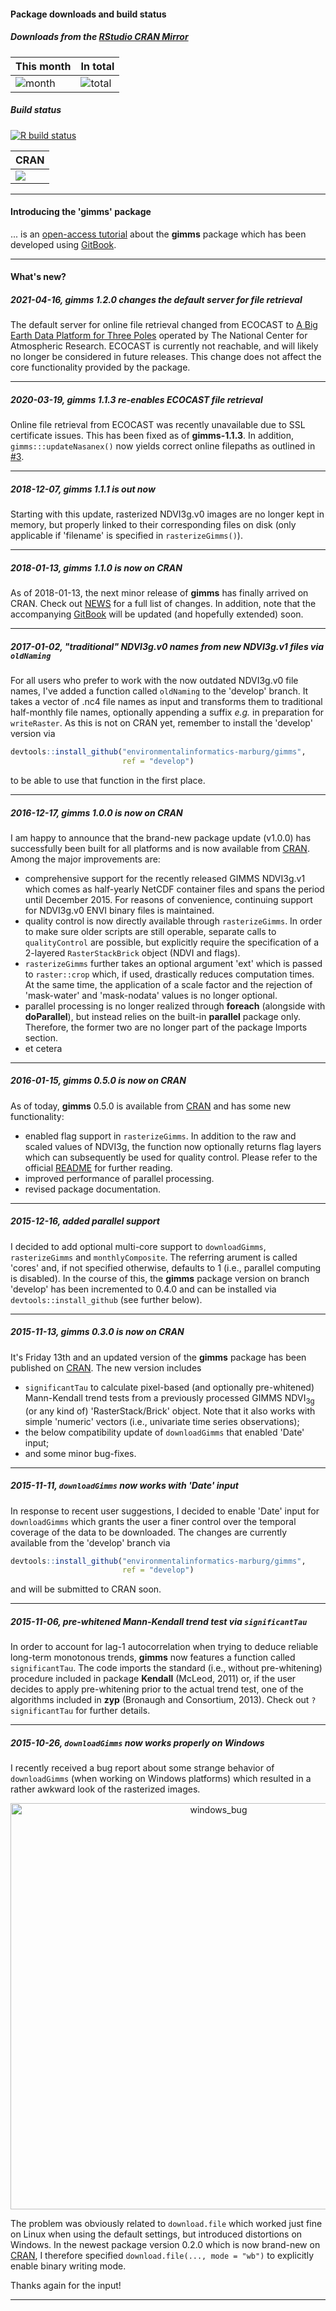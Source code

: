 #### Package downloads and build status</b>

##### Downloads from the [RStudio CRAN Mirror](http://cran-logs.rstudio.com/)

This month      | In total
--------------- | -----------
![month](http://cranlogs.r-pkg.org/badges/gimms) | ![total](http://cranlogs.r-pkg.org/badges/grand-total/gimms)

##### Build status

<!-- badges: start -->
[![R build status](https://github.com/environmentalinformatics-marburg/gimms/workflows/R-CMD-check/badge.svg)](https://github.com/environmentalinformatics-marburg/gimms/actions)
<!-- badges: end -->

CRAN | 
---- | 
[![](http://www.r-pkg.org/badges/version/gimms)](https://www.r-pkg.org:443/pkg/gimms) | 

<hr>

#### Introducing the 'gimms' package

... is an [open-access tutorial](https://fdetsch.gitbooks.io/gimmsgitbook/content/) about the **gimms** package which has been developed using [GitBook](https://www.gitbook.com/).

<hr>

#### What's new?

##### 2021-04-16, **gimms** 1.2.0 changes the default server for file retrieval

The default server for online file retrieval changed from ECOCAST to [A Big Earth Data Platform for Three Poles](http://poles.tpdc.ac.cn/en/data/9775f2b4-7370-4e5e-a537-3482c9a83d88/) operated by The National Center for Atmospheric Research. ECOCAST is currently not reachable, and will likely no longer be considered in future releases. This change does not affect the core functionality provided by the package.

<hr>

##### 2020-03-19, **gimms** 1.1.3 re-enables ECOCAST file retrieval

Online file retrieval from ECOCAST was recently unavailable due to SSL certificate issues. This has been fixed as of **gimms-1.1.3**. In addition, `gimms:::updateNasanex()` now yields correct online filepaths as outlined in [#3](https://github.com/environmentalinformatics-marburg/gimms/issues/3). 

<hr>

##### 2018-12-07, **gimms** 1.1.1 is out now

Starting with this update, rasterized NDVI3g.v0 images are no longer kept in memory, but properly linked to their corresponding files on disk (only applicable if 'filename' is specified in `rasterizeGimms()`).

<hr>

##### 2018-01-13, **gimms** 1.1.0 is now on CRAN

As of 2018-01-13, the next minor release of **gimms** has finally arrived on CRAN. Check out [NEWS](https://github.com/environmentalinformatics-marburg/gimms/blob/master/NEWS) for a full list of changes. In addition, note that the accompanying [GitBook](https://www.gitbook.com/book/envin-marburg/introducing-the-r-gimms-package/details) will be updated (and hopefully extended) soon.

<hr>

##### 2017-01-02, "traditional" NDVI3g.v0 names from new NDVI3g.v1 files via `oldNaming`
For all users who prefer to work with the now outdated NDVI3g.v0 file names, I've added a function called `oldNaming` to the 'develop' branch. It takes a vector of .nc4 file names as input and transforms them to traditional half-monthly file names, optionally appending a suffix *e.g.* in preparation for `writeRaster`. As this is not on CRAN yet, remember to install the 'develop' version via 
```r
devtools::install_github("environmentalinformatics-marburg/gimms", 
                         ref = "develop")
```
to be able to use that function in the first place.

<hr>

##### 2016-12-17, **gimms** 1.0.0 is now on CRAN
I am happy to announce that the brand-new package update (v1.0.0) has successfully been built for all platforms and is now available from [CRAN](https://cran.r-project.org/package=gimms). Among the major improvements are:

* comprehensive support for the recently released GIMMS NDVI3g.v1 which comes as half-yearly NetCDF container files and spans the period until December 2015. For reasons of convenience, continuing support for NDVI3g.v0 ENVI binary files is maintained. 
* quality control is now directly available through `rasterizeGimms`. In order to make sure older scripts are still operable, separate calls to `qualityControl` are possible, but explicitly require the specification of a 2-layered `RasterStackBrick` object (NDVI and flags).
* `rasterizeGimms` further takes an optional argument 'ext' which is passed to `raster::crop` which, if used, drastically reduces computation times. At the same time, the application of a scale factor and the rejection of 'mask-water' and 'mask-nodata' values is no longer optional.
* parallel processing is no longer realized through **foreach** (alongside with **doParallel**), but instead relies on the built-in **parallel** package only. Therefore, the former two are no longer part of the package Imports section.
* et cetera

<hr>

##### 2016-01-15, **gimms** 0.5.0 is now on CRAN
As of today, **gimms** 0.5.0 is available from [CRAN](https://cran.r-project.org/package=gimms) and has some new functionality:

* enabled flag support in `rasterizeGimms`. In addition to the raw and scaled values of NDVI3g, the function now optionally returns flag layers which can subsequently be used for quality control. Please refer to the official [README](http://nasanex.s3.amazonaws.com/AVHRR/GIMMS/3G/00READMEgeo.txt) for further reading. 
* improved performance of parallel processing.
* revised package documentation.

<hr>

##### 2015-12-16, added parallel support
I decided to add optional multi-core support to `downloadGimms`, `rasterizeGimms` and `monthlyComposite`. The referring arument is called 'cores' and, if not specified otherwise, defaults to 1 (i.e., parallel computing is disabled). In the course of this, the **gimms** package version on branch 'develop' has been incremented to 0.4.0 and can be installed via `devtools::install_github` (see further below).

<hr>

##### 2015-11-13, **gimms** 0.3.0 is now on CRAN
It's Friday 13th and an updated version of the **gimms** package has been published on [CRAN](https://CRAN.R-project.org/package=gimms). The new version includes

* `significantTau` to calculate pixel-based (and optionally pre-whitened) Mann-Kendall trend tests from a previously processed GIMMS NDVI<sub>3g</sub> (or any kind of) 'RasterStack/Brick' object. Note that it also works with simple 'numeric' vectors (i.e., univariate time series observations);
* the below compatibility update of `downloadGimms` that enabled 'Date' input;
* and some minor bug-fixes.

<hr>

##### 2015-11-11, `downloadGimms` now works with 'Date' input
In response to recent user suggestions, I decided to enable 'Date' input for `downloadGimms` which grants the user a finer control over the temporal coverage of the data to be downloaded. The changes are currently available from the 'develop' branch via 


```r
devtools::install_github("environmentalinformatics-marburg/gimms", 
                         ref = "develop")
```

and will be submitted to CRAN soon.

<hr>

##### 2015-11-06, pre-whitened Mann-Kendall trend test via `significantTau`
In order to account for lag-1 autocorrelation when trying to deduce reliable long-term monotonous trends, **gimms** now features a function called `significantTau`. The code imports the standard (i.e., without pre-whitening) procedure included in package **Kendall** (McLeod, 2011) or, if the user decides to apply pre-whitening prior to the actual trend test, one of the algorithms included in **zyp** (Bronaugh and Consortium, 2013). Check out `?significantTau` for further details. 

<hr> 

##### 2015-10-26, `downloadGimms` now works properly on Windows
I recently received a bug report about some strange behavior of `downloadGimms` (when working on Windows platforms) which resulted in a rather awkward look of the rasterized images. 

<center>
  <img src="http://i.imgur.com/MySaI9F.png" alt="windows_bug" style="width: 650px;"/>
</center>

The problem was obviously related to `download.file` which worked just fine on Linux when using the default settings, but introduced distortions on Windows. In the newest package version 0.2.0 which is now brand-new on [CRAN](https://CRAN.R-project.org/package=gimms), I therefore specified `download.file(..., mode = "wb")` to explicitly enable binary writing mode. 

Thanks again for the input! 

<hr>


